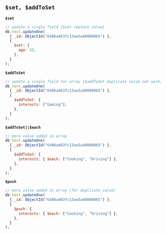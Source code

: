 ## `$set, $addToSet`

**`$set`**

```javascript
// update a single field {$set replace value}
db.test.updateOne(
  { _id: ObjectId("6406ad63fc13ae5a40000065") },
  {
    $set: {
      age: 25,
    },
  }
);
```

**`$addToSet`**

```javascript
// update a single field for array {$addToSet duplicate value not work}
db.test.updateOne(
  { _id: ObjectId("6406ad63fc13ae5a40000065") },
  {
    $addToSet: {
      interests: ["Gaming"],
    },
  }
);
```

**`$addToSet||$each`**

```javascript
// more value added in array
db.test.updateOne(
  { _id: ObjectId("6406ad63fc13ae5a40000065") },
  {
    $addToSet: {
      interests: { $each: ["Cooking", "Driving"] },
    },
  }
);
```

**`$push`**

```javascript
// more value added in array (for duplicate value)
db.test.updateOne(
  { _id: ObjectId("6406ad63fc13ae5a40000065") },
  {
    $push: {
      interests: { $each: ["Cooking", "Driving"] },
    },
  }
);
```
